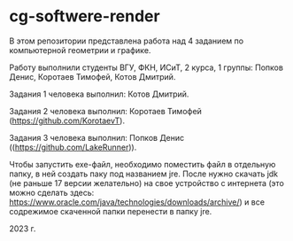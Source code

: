 # cg-softwere-render

В этом репозитории представлена работа над 4 заданием по компьютерной геометрии и графике.

Работу выполнили студенты ВГУ, ФКН, ИСиТ, 2 курса, 1 группы: Попков Денис, Коротаев Тимофей, Котов Дмитрий.

Задания 1 человека выполнил: Котов Дмитрий.

Задания 2 человека выполнил: Коротаев Тимофей (https://github.com/KorotaevT).

Задания 3 человека выполнил: Попков Денис ((https://github.com/LakeRunner)).

Чтобы запустить exe-файл, необходимо поместить файл в отдельную папку, в ней создать паку под названием jre.
После нужно скачать jdk (не раньше 17 версии желательно) на свое устройство с интернета
(это можно сделать здесь: https://www.oracle.com/java/technologies/downloads/archive/) и все содрежимое скаченной
папки перенести в папку jre.

2023 г.
